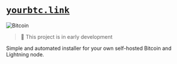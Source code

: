 # [`yourbtc.link`](https://yourbtc.link)

![Bitcoin](https://img.shields.io/badge/Bitcoin-4d4d4d?style=for-the-badge&logo=bitcoin&logoColor=white)

> :construction: This project is in early development

Simple and automated installer for your own self-hosted Bitcoin and Lightning node.
